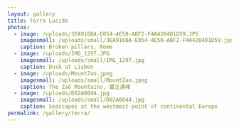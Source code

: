 ```yaml
---
layout: gallery
title: Terra Lucida
photos:
  - image: /uploads/3EA916BA-E054-4E50-ABF2-F4A4284D1D59.JPG
    imagesmall: /uploads/small/3EA916BA-E054-4E50-ABF2-F4A4284D1D59.jpg
    caption: Broken pillars, Rome
  - image: /uploads/IMG_1297.JPG
    imagesmall: /uploads/small/IMG_1297.jpg
    caption: Dusk at Lisbon
  - image: /uploads/MountZao.jpeg
    imagesmall: /uploads/small/MountZao.jpeg
    caption: The Zaō Mountains, 蔵王連峰
  - image: /uploads/D82A0044.jpg
    imagesmall: /uploads/small/D82A0044.jpg
    caption: Seascapes at the westmost point of continental Europe
permalink: /gallery/terra/
---
```

